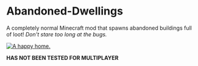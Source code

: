 # Abandoned-Dwellings
A completely normal Minecraft mod that spawns abandoned buildings full of loot! *Don't stare too long at the bugs.*

[![A happy home.](https://i.postimg.cc/x81YVQhX/abandoneddweloinfdg.png)](https://postimg.cc/sQqb5kVz)

**HAS NOT BEEN TESTED FOR MULTIPLAYER**
